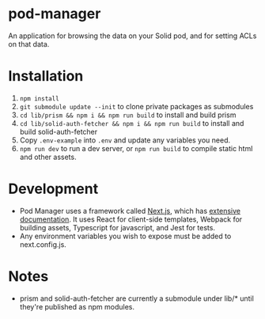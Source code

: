 # pod-manager

An application for browsing the data on your Solid pod, and for setting ACLs on
that data.

# Installation

1. `npm install`
1. `git submodule update --init` to clone private packages as submodules
1. `cd lib/prism && npm i && npm run build` to install and build prism
1. `cd lib/solid-auth-fetcher && npm i && npm run build` to install and build
  solid-auth-fetcher
1. Copy `.env-example` into `.env` and update any variables you need.
1. `npm run dev` to run a dev server, or `npm run build` to compile static html
  and other assets.

# Development

* Pod Manager uses a framework called [Next.js](https://nextjs.org/), which has
  [extensive documentation](https://nextjs.org/docs/getting-started). It uses
  React for client-side templates, Webpack for building assets, Typescript for
  javascript, and Jest for tests.
* Any environment variables you wish to expose must be added to next.config.js.


# Notes

* prism and solid-auth-fetcher are currently a submodule under
  lib/* until they're published as npm modules.
